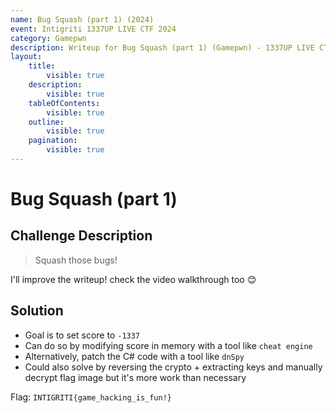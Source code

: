 ```yaml
---
name: Bug Squash (part 1) (2024)
event: Intigriti 1337UP LIVE CTF 2024
category: Gamepwn
description: Writeup for Bug Squash (part 1) (Gamepwn) - 1337UP LIVE CTF (2024) 💜
layout:
    title:
        visible: true
    description:
        visible: true
    tableOfContents:
        visible: true
    outline:
        visible: true
    pagination:
        visible: true
---
```


# Bug Squash (part 1)

## Challenge Description

> Squash those bugs!

I'll improve the writeup! check the video walkthrough too 😊

## Solution

-   Goal is to set score to `-1337`
-   Can do so by modifying score in memory with a tool like `cheat engine`
-   Alternatively, patch the C# code with a tool like `dnSpy`
-   Could also solve by reversing the crypto + extracting keys and manually decrypt flag image but it's more work than necessary

Flag: `INTIGRITI{game_hacking_is_fun!}`
